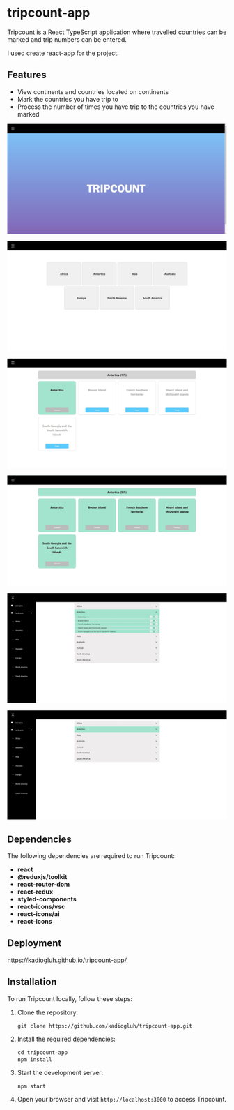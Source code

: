 # tripcount-app

Tripcount is a React TypeScript application where travelled countries can be marked and trip numbers can be entered.

I used create react-app for the project.

## Features

- View continents and countries located on continents
- Mark the countries you have trip to
- Process the number of times you have trip to the countries you have marked

![HompPage](images/homePage.jpg)

![Continents](images/continents.jpg)

![CountryChecked](images/antartica-01.jpg)

![AllCountryChecked](images/antartica-02.jpg)

![Accordion](images/accordion-01.jpg)

![AccordionChekedAndCount](images/accordion-02.jpg)

## Dependencies

The following dependencies are required to run Tripcount:

- **react**
- **@reduxjs/toolkit**
- **react-router-dom**
- **react-redux**
- **styled-components**
- **react-icons/vsc**
- **react-icons/ai**
- **react-icons**

## Deployment

https://kadiogluh.github.io/tripcount-app/

## Installation

To run Tripcount locally, follow these steps:

1. Clone the repository:

   ```
   git clone https://github.com/kadiogluh/tripcount-app.git
   ```

2. Install the required dependencies:

   ```
   cd tripcount-app
   npm install
   ```

3. Start the development server:

   ```
   npm start
   ```

4. Open your browser and visit `http://localhost:3000` to access Tripcount.
